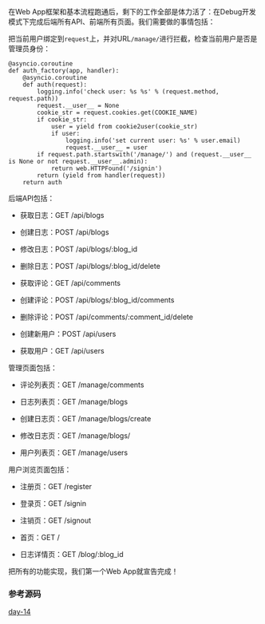 在Web App框架和基本流程跑通后，剩下的工作全部是体力活了：在Debug开发模式下完成后端所有API、前端所有页面。我们需要做的事情包括：

把当前用户绑定到`request`上，并对URL`/manage/`进行拦截，检查当前用户是否是管理员身份：

    
    
    @asyncio.coroutine
    def auth_factory(app, handler):
        @asyncio.coroutine
        def auth(request):
            logging.info('check user: %s %s' % (request.method, request.path))
            request.__user__ = None
            cookie_str = request.cookies.get(COOKIE_NAME)
            if cookie_str:
                user = yield from cookie2user(cookie_str)
                if user:
                    logging.info('set current user: %s' % user.email)
                    request.__user__ = user
            if request.path.startswith('/manage/') and (request.__user__ is None or not request.__user__.admin):
                return web.HTTPFound('/signin')
            return (yield from handler(request))
        return auth
    

后端API包括：

  * 获取日志：GET /api/blogs

  * 创建日志：POST /api/blogs

  * 修改日志：POST /api/blogs/:blog_id

  * 删除日志：POST /api/blogs/:blog_id/delete

  * 获取评论：GET /api/comments

  * 创建评论：POST /api/blogs/:blog_id/comments

  * 删除评论：POST /api/comments/:comment_id/delete

  * 创建新用户：POST /api/users

  * 获取用户：GET /api/users

管理页面包括：

  * 评论列表页：GET /manage/comments

  * 日志列表页：GET /manage/blogs

  * 创建日志页：GET /manage/blogs/create

  * 修改日志页：GET /manage/blogs/

  * 用户列表页：GET /manage/users

用户浏览页面包括：

  * 注册页：GET /register

  * 登录页：GET /signin

  * 注销页：GET /signout

  * 首页：GET /

  * 日志详情页：GET /blog/:blog_id

把所有的功能实现，我们第一个Web App就宣告完成！

### 参考源码

[day-14](https://github.com/michaelliao/awesome-python3-webapp/tree/day-14)

